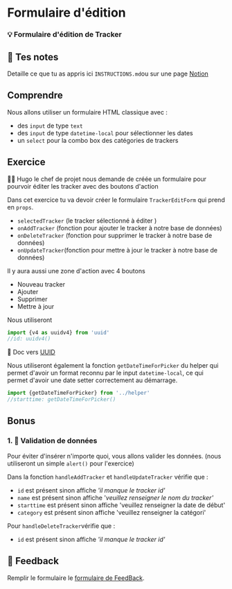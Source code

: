 # Formulaire d'édition
### 💡 Formulaire d'édition de Tracker

## 📝 Tes notes

Detaille ce que tu as appris ici `INSTRUCTIONS.md`ou sur une page [Notion](https://go.mikecodeur.com/course-notes-template)

## Comprendre

Nous allons utiliser un formulaire HTML classique avec :

- des `input` de type `text`
- des `input` de type `datetime-local` pour sélectionner les dates
- un `select` pour la combo box des catégories de trackers

## Exercice

👨‍✈️ Hugo le chef de projet nous demande de créée un formulaire pour pourvoir éditer les tracker avec des boutons d'action 

Dans cet exercice tu va devoir créer le formulaire  `TrackerEditForm` qui prend en `props`.

- `selectedTracker` (le tracker sélectionné à éditer )
- `onAddTracker` (fonction pour ajouter le tracker à notre base de données)
- `onDeleteTracker` (fonction pour supprimer le tracker à notre base de données)
- `onUpdateTracker`(fonction pour mettre à jour le tracker à notre base de données)

Il y aura aussi une zone d'action avec 4 boutons

- Nouveau tracker
- Ajouter
- Supprimer
- Mettre à jour

Nous utiliseront 

```jsx
import {v4 as uuidv4} from 'uuid'
//id: uuidv4()
```

📑 Doc vers [UUID](https://www.npmjs.com/package/uuid)

Nous utiliseront également la fonction `getDateTimeForPicker` du helper qui permet d'avoir un format reconnu par le input `datetime-local`, ce qui permet d'avoir une date setter correctement au démarrage.

```jsx
import {getDateTimeForPicker} from '../helper'
//starttime: getDateTimeForPicker()
```

## Bonus

### 1. 🚀 Validation de données

Pour éviter d'insérer n'importe quoi, vous allons valider les données. (nous utiliseront un simple `alert()` pour l'exercice) 

Dans la fonction `handleAddTracker` et `handleUpdateTracker`  vérifie que :

- `id` est présent sinon affiche *'il manque le tracker id'*
- `name` est présent sinon affiche '*veuillez renseigner le nom du tracker'*
- `starttime` est présent sinon affiche 'veuillez renseigner la date de début'
- `category` est présent sinon affiche 'veuillez renseigner la catégori'

Pour `handleDeleteTracker`vérifie que :

- `id` est présent sinon affiche *'il manque le tracker id'*

## 🐜 Feedback

Remplir le formulaire le [formulaire de FeedBack](https://go.mikecodeur.com/cours-react-avis).